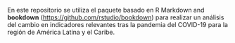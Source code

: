 En este repositorio se utiliza el paquete basado en R Markdown and **bookdown** (https://github.com/rstudio/bookdown) para realizar un análisis del cambio en indicadores relevantes tras la pandemia del COVID-19 para la región de América Latina y el Caribe. 


